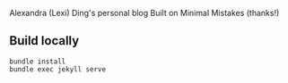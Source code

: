 Alexandra (Lexi) Ding's personal blog
Built on Minimal Mistakes (thanks!)

## Build locally
```
bundle install
bundle exec jekyll serve
```

